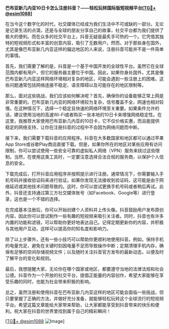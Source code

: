 **巴布亚新几内亚10日卡怎么注册抖音？——轻松玩转国际版短视频平台[[TG💪+ @esim1088](https://t.me/s/esim1088)]**

在当今这个数字化的时代，社交媒体已经成为我们生活中不可或缺的一部分。无论是记录生活的点滴，还是与全球的朋友分享自己的故事，社交平台都为我们提供了极大的便利。而在众多的社交平台上，抖音无疑是最炙手可热的一个。它凭借其独特的短视频形式和丰富的创意内容，吸引了无数用户。然而，对于那些身在国外，尤其是像巴布亚新几内亚这样的偏远地区的人来说，注册抖音可能并不是一件简单的事情。

首先，我们需要了解的是，抖音是一个基于中国开发的全球性平台。虽然它在全球范围内都有用户，但它的服务器主要位于中国。因此，如果你身处国外，尤其是像巴布亚新几内亚这样网络环境相对复杂的地区，可能会遇到一些注册上的困难。这些问题通常包括网络连接不稳定、语言障碍以及可能存在的地区限制等。

那么，面对这些挑战，我们应该如何解决呢？首先，确保你的设备能够正常上网是非常重要的。巴布亚新几内亚的网络环境较为复杂，信号覆盖不全，网速也相对较慢。在这种情况下，选择一个稳定且快速的网络环境至关重要。如果条件允许的话，建议使用当地的高速Wi-Fi或者购买一张本地的10日卡来增强网络稳定性。在这里，我推荐大家使用巴布亚新几内亚的10日卡，它不仅价格实惠，而且能提供稳定的网络支持，让你在注册抖音的过程中不会因为网络问题而中断。

接下来，我们需要下载抖音的应用程序。抖音在大多数国家和地区都可以通过苹果App Store或谷歌Play商店直接下载。但是，如果你所在的地区对某些应用有访问限制，你可以尝试使用一些安全可靠的虚拟私人网络（VPN）服务来绕过这些限制。当然，在使用这类工具时，一定要注意选择合法合规的服务商，以保护个人信息的安全。

下载完成后，打开抖音应用程序并按照提示进行注册。通常情况下，你需要输入手机号码并接收验证码来进行验证。如果你发现无法接收到验证码，这可能是由于网络延迟或其他技术问题导致的。这时，你可以尝试更换手机号码或者稍后再试。此外，抖音还支持通过第三方社交媒体账号（如Facebook、Google等）进行登录，这也是一个不错的选择。

在完成基本注册后，你可以开始创建个人资料并上传头像。抖音鼓励用户发布原创内容，因此你可以尝试制作一些有趣的短视频来吸引关注者。同时，抖音也有许多内置的功能和滤镜，可以帮助你更好地表达自己。记得定期更新你的内容，并积极与其他用户互动，这样可以提高你的知名度和影响力。

除了以上步骤外，还有一些小技巧可以帮助你更顺利地使用抖音。例如，保持手机的电量充足，避免在关键时刻因电量不足而导致操作中断；定期清理手机内存，确保有足够的空间存储视频文件；以及随时关注抖音官方发布的最新动态，以便及时了解平台的变化和规则。

最后，我想提醒大家，无论你在哪个国家或地区，都要遵守当地的法律法规和社会公德。抖音作为一个开放的社交平台，提倡正能量的内容创作，希望大家能够在享受乐趣的同时，也能为社会带来积极的影响。

总之，虽然注册和使用抖音在巴布亚新几内亚这样的地区可能会面临一些挑战，但只要掌握了正确的方法，并做好充分准备，就能够轻松玩转这个全球流行的短视频平台。希望这篇文章能给大家带来帮助，让大家都能享受到抖音带来的快乐和便利。祝大家在抖音的世界里找到属于自己的精彩瞬间！

[[TG💪+ @esim1088](https://t.me/s/esim1088) ![Image](https://i.postimg.cc/4NQfJmqS/Snipaste-2025-05-13-00-14-12.png)]